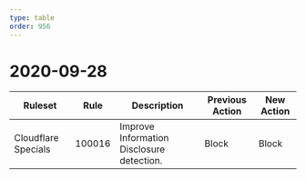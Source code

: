 ```yaml
---
type: table
order: 956
---
```


# 2020-09-28

<TableWrap><table style="width: 100%">

<thead>
  <tr>
    <th>Ruleset</th>
    <th>Rule</th>
    <th>Description</th>
    <th>Previous Action</th>
    <th>New Action</th>
  </tr>
</thead>
<tbody>
  <tr>
    <td>Cloudflare Specials</td>
    <td>100016</td>
    <td>Improve Information Disclosure detection.</td>
    <td>Block</td>
    <td>Block</td>
  </tr>
</tbody>

</table></TableWrap>
